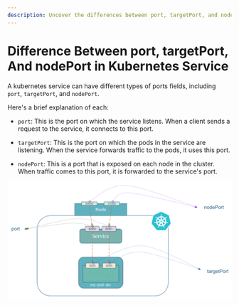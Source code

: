 ```yaml
---
description: Uncover the differences between port, targetPort, and nodePort in Kubernetes Services. Demystify the essential parameters, gaining a clear understanding of how they influence service configuration in your Kubernetes environment.
---
```


# Difference Between port, targetPort, And nodePort in Kubernetes Service

A kubernetes service can have different types of ports fields, including `port`, `targetPort`, and `nodePort`.

Here's a brief explanation of each:

- `port`: This is the port on which the service listens. When a client sends a request to the service, it connects to this port.

- `targetPort`: This is the port on which the pods in the service are listening. When the service forwards traffic to the pods, it uses this port.

- `nodePort`: This is a port that is exposed on each node in the cluster. When traffic comes to this port, it is forwarded to the service's port.

<p align="left">
    <img src="../../../../assets/eks-course-images/service/port-vs-targetport-vs-nodeport.png" alt="Difference Between port, targetPort, And nodePort in Kubernetes Service" />
</p>
